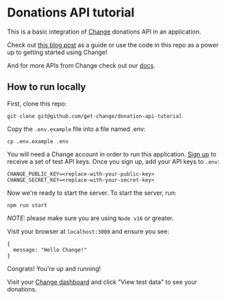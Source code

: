 # Donations API tutorial
This is a basic integration of [Change](https://getchange.io) donations API in an application.

Check out [this blog post](https://docs.getchange.io/recipes/donations-tutorial) as a guide or use the code in this repo as a power up to getting started using Change!

And for more APIs from Change check out our [docs](https://docs.getchange.io/getting-started).

## How to run locally
First, clone this repo:
```
git clone git@github.com/get-change/donation-api-tutorial
```

Copy the `.env.example` file into a file named .env:
```
cp .env.example .env
```

You will need a Change account in order to run this application. [Sign up](https://api.getchange.io/sign_in) to receive a set of test API keys.
Once you sign up, add your API keys to `.env`:
```
CHANGE_PUBLIC_KEY=<replace-with-your-public-key>
CHANGE_SECRET_KEY=<replace-with-your-secret-key>
```

Now we're ready to start the server. To start the server, run:
```
npm run start
```

*NOTE:* please make sure you are using `Node v16` or greater.

Visit your browser at `localhost:3000` and ensure you see:
```
{
  message: "Hello Change!"
}
```

Congrats! You're up and running!

Visit your [Change dashboard](https://api.getchange.io/developers) and click "View test data" to see your donations.
